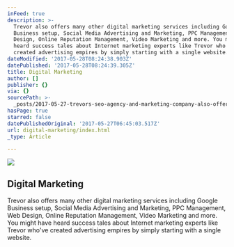 ```yaml
---
inFeed: true
description: >-
  Trevor also offers many other digital marketing services including Google
  Business setup, Social Media Advertising and Marketing, PPC Management, Web
  Design, Online Reputation Management, Video Marketing and more. You might have
  heard success tales about Internet marketing experts like Trevor who've
  created advertising empires by simply starting with a single website.
dateModified: '2017-05-28T08:24:38.903Z'
datePublished: '2017-05-28T08:24:39.305Z'
title: Digital Marketing
author: []
publisher: {}
via: {}
sourcePath: >-
  _posts/2017-05-27-trevors-seo-agency-and-marketing-company-also-offers-many-o.md
hasPage: true
starred: false
datePublishedOriginal: '2017-05-27T06:45:03.517Z'
url: digital-marketing/index.html
_type: Article

---
```

![](https://the-grid-user-content.s3-us-west-2.amazonaws.com/141b6953-e562-420b-b084-0342ed2deba9.png)

## Digital Marketing

Trevor also offers many other digital marketing services including Google Business setup, Social Media Advertising and Marketing, PPC Management, Web Design, Online Reputation Management, Video Marketing and more. You might have heard success tales about Internet marketing experts like Trevor who've created advertising empires by simply starting with a single website.